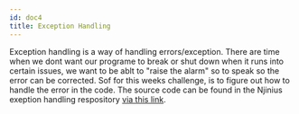 ```yaml
---
id: doc4
title: Exception Handling
---
```


Exception handling is a way of handling errors/exception. There are time when we dont want our programe to break or shut down when it runs into certain issues, we want to be ablt to "raise the alarm"
so to speak so the error can be corrected. Sof for this weeks challenge, is to figure out how to handle the error in the code. The source code can be found in the Njinius exeption handling respository [via this link](https://github.com/njinius).